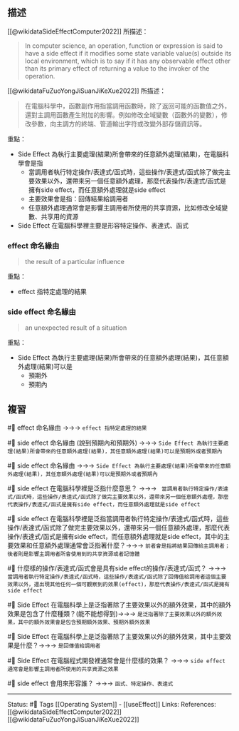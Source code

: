 ## 描述

[[@wikidataSideEffectComputer2022]] 所描述：
> In computer science, an operation, function or expression is said to have a side effect if it modifies some state variable value(s) outside its local environment, which is to say if it has any observable effect other than its primary effect of returning a value to the invoker of the operation. 

[[@wikidataFuZuoYongJiSuanJiKeXue2022]] 所描述：
> 在電腦科學中，函數副作用指當調用函數時，除了返回可能的函數值之外，還對主調用函數產生附加的影響。例如修改全域變數（函數外的變數），修改參數，向主調方的終端、管道輸出字符或改變外部存儲資訊等。 

重點：
- Side Effect 為執行主要處理(結果)所會帶來的任意額外處理(結果)，在電腦科學會是指
	- 當調用者執行特定操作/表達式/函式時，這些操作/表達式/函式除了做完主要效果以外，還帶來另一個任意額外處理，那麼代表操作/表達式/函式是擁有side effect，而任意額外處理就是side effect
	- 主要效果會是指：回傳結果給調用者
	- 任意額外處理通常會是影響主調用者所使用的共享資源，比如修改全域變數、共享用的資源
- Side Effect 在電腦科學裡主要是形容特定操作、表達式、函式


### effect 命名緣由

> the result of a particular influence

重點：
- effect 指特定處理的結果
### side effect 命名緣由

> an unexpected result of a situation

重點：
-  Side Effect 為執行主要處理(結果)所會帶來的任意額外處理(結果)，其任意額外處理(結果)可以是
	- 預期外
	- 預期內



## 複習
#🧠 effect 命名緣由 ->->-> `effect 指特定處理的結果`
<!--SR:!2023-01-11,41,250-->


#🧠 side effect 命名緣由 (說到預期內和預期外) ->->-> `Side Effect 為執行主要處理(結果)所會帶來的任意額外處理(結果)，其任意額外處理(結果)可以是預期外或者預期內`
<!--SR:!2022-12-16,26,250-->


#🧠 side effect 命名緣由 ->->-> `Side Effect 為執行主要處理(結果)所會帶來的任意額外處理(結果)，其任意額外處理(結果)可以是預期外或者預期內`
<!--SR:!2022-12-14,25,250-->


#🧠 side effect 在電腦科學裡是泛指什麼意思？ ->->-> ` 當調用者執行特定操作/表達式/函式時，這些操作/表達式/函式除了做完主要效果以外，還帶來另一個任意額外處理，那麼代表操作/表達式/函式是擁有side effect，而任意額外處理就是side effect`
<!--SR:!2022-12-11,22,250-->

#🧠  side effect 在電腦科學裡是泛指當調用者執行特定操作/表達式/函式時，這些操作/表達式/函式除了做完主要效果以外，還帶來另一個任意額外處理，那麼代表操作/表達式/函式是擁有side effect，而任意額外處理就是side effect，其中的主要效果和任意額外處理通常會泛指著什麼？->->-> `前者會是指將結果回傳給主調用者；後者則是影響主調用者所會使用到的共享資源或者記憶體`
<!--SR:!2023-01-24,49,250-->


#🧠 什麼樣的操作/表達式/函式會是具有side effect的操作/表達式/函式？ ->->-> `當調用者執行特定操作/表達式/函式時，這些操作/表達式/函式除了回傳值給調用者這個主要效果以外，還出現其他任何一個可觀察到的效果(effect)，那麼代表操作/表達式/函式是擁有side effect`
<!--SR:!2022-12-14,25,250-->


#🧠 Side Effect 在電腦科學上是泛指著除了主要效果以外的額外效果，其中的額外效果是包含了什麼種類？(能不能想得到)->->-> `是泛指著除了主要效果以外的額外效果，其中的額外效果會是包含預期額外效果、預期外額外效果`
<!--SR:!2022-12-13,24,250-->


#🧠 Side Effect 在電腦科學上是泛指著除了主要效果以外的額外效果，其中主要效果是什麼？->->-> `是回傳值給調用者`
<!--SR:!2023-01-13,34,230-->



#🧠 Side Effect 在電腦程式開發裡通常會是什麼樣的效果？ ->->-> `side effect 通常會是影響主調用者所使用的共享資源之效果`
<!--SR:!2023-01-18,46,250-->



#🧠 side effect 會用來形容誰？ ->->-> `函式、特定操作、表達式`
<!--SR:!2022-12-14,25,250-->




---
Status: #🌱 
Tags
[[Operating System]] - [[useEffect]]
Links:
References:
[[@wikidataSideEffectComputer2022]]
[[@wikidataFuZuoYongJiSuanJiKeXue2022]]